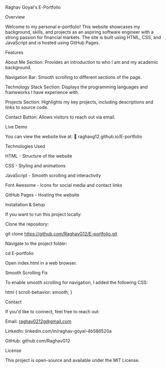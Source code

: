 Raghav Goyal's E-Portfolio

Overview

Welcome to my personal e-portfolio! This website showcases my background, skills, and projects as an aspiring software engineer with a strong passion for financial markets. The site is built using HTML, CSS, and JavaScript and is hosted using GitHub Pages.

Features

About Me Section: Provides an introduction to who I am and my academic background.

Navigation Bar: Smooth scrolling to different sections of the page.

Technology Stack Section: Displays the programming languages and frameworks I have experience with.

Projects Section: Highlights my key projects, including descriptions and links to source code.

Contact Button: Allows visitors to reach out via email.

Live Demo

You can view the website live at:
🔗 raghavg12.github.io/E-portfolio

Technologies Used

HTML - Structure of the website

CSS - Styling and animations

JavaScript - Smooth scrolling and interactivity

Font Awesome - Icons for social media and contact links

GitHub Pages - Hosting the website

Installation & Setup

If you want to run this project locally:

Clone the repository:

git clone https://github.com/RaghavG12/E-portfolio.git

Navigate to the project folder:

cd E-portfolio

Open index.html in a web browser.

Smooth Scrolling Fix

To enable smooth scrolling for navigation, I added the following CSS:

html {
    scroll-behavior: smooth;
}

Contact

If you'd like to connect, feel free to reach out:

Email: raghav0212g@gmail.com

LinkedIn: linkedin.com/in/raghav-goyal-4b586520a

GitHub: github.com/RaghavG12

License

This project is open-source and available under the MIT License.

